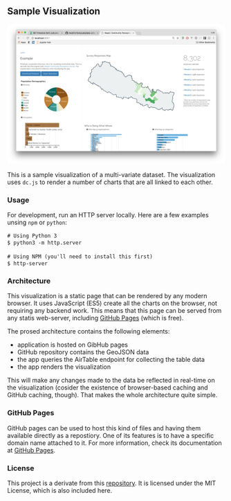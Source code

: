 ## Sample Visualization

![thumbnail](thumbnail.png "Screengrab")

This is a sample visualization of a multi-variate dataset. The visualization uses `dc.js` to render a number of charts that are all linked to each other.

### Usage
For development, run an HTTP server locally. Here are a few examples unsing `npm` or `python`:

```
# Using Python 3
$ python3 -m http.server

# Using NPM (you'll need to install this first)
$ http-server
```

### Architecture
This visualization is a static page that can be rendered by any modern browser. It uses JavaScript (ES5) create all the charts on the browser, not requiring any backend work. This means that this page can be served from any statis web-server, including [GitHub Pages](https://pages.github.com/) (which is free).

The prosed architecture contains the following elements:

* application is hosted on GibHub pages
* GitHub repository contains the GeoJSON data
* the app queries the AirTable endpoint for collecting the table data
* the app renders the visualization

This will make any changes made to the data be reflected in real-time on the visualization (cosider the existence of browser-based caching and GitHub caching, though). That makes the whole architecture quite simple.

### GitHub Pages
GitHub pages can be used to host this kind of files and having them available directly as a repostiory. One of its features is to have a specific domain name attached to it. For more information, check its documentation at [GitHub Pages](https://pages.github.com/).

### License
This project is a derivate from this [repository](https://github.com/luiscape/hdxviz-nepal-community-survey). It is licensed under the MIT License, which is also included here.
